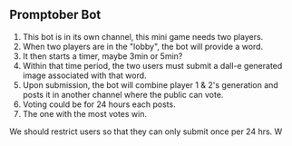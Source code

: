 ## Promptober Bot

1. This bot is in its own channel, this mini game needs two players. 
2. When two players are in the "lobby", the bot will provide a word.
3. It then starts a timer, maybe 3min or 5min? 
4. Within that time period, the two users must submit a dall-e generated image associated with that word.
5. Upon submission, the bot will combine player 1 & 2's generation and posts it in another channel where the public can vote.
6. Voting could be for 24 hours each posts.
7. The one with the most votes win.

We should restrict users so that they can only submit once per 24 hrs. W
